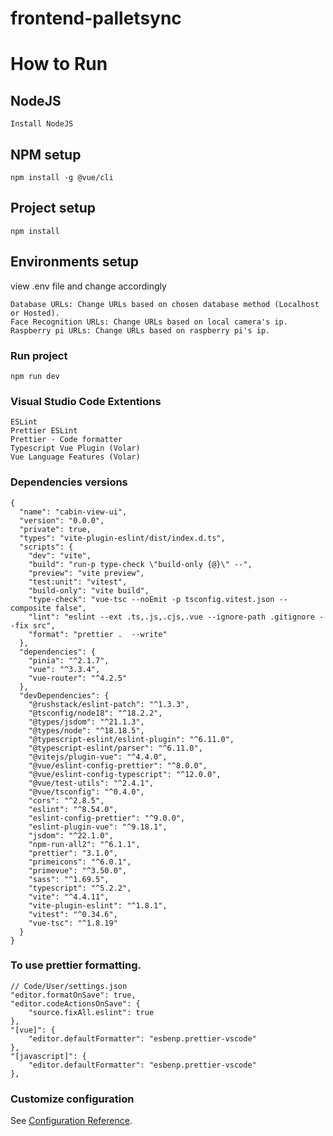 # frontend-palletsync

# How to Run

## NodeJS 
```
Install NodeJS
```

## NPM setup
```
npm install -g @vue/cli
```
## Project setup
```
npm install
```

## Environments setup
view .env file and change accordingly
```
Database URLs: Change URLs based on chosen database method (Localhost or Hosted).
Face Recognition URLs: Change URLs based on local camera's ip.
Raspberry pi URLs: Change URLs based on raspberry pi's ip.
```

### Run project
```
npm run dev
```

### Visual Studio Code Extentions
```
ESLint
Prettier ESLint
Prettier - Code formatter
Typescript Vue Plugin (Volar)
Vue Language Features (Volar)
```

### Dependencies versions
```
{
  "name": "cabin-view-ui",
  "version": "0.0.0",
  "private": true,
  "types": "vite-plugin-eslint/dist/index.d.ts",
  "scripts": {
    "dev": "vite",
    "build": "run-p type-check \"build-only {@}\" --",
    "preview": "vite preview",
    "test:unit": "vitest",
    "build-only": "vite build",
    "type-check": "vue-tsc --noEmit -p tsconfig.vitest.json --composite false",
    "lint": "eslint --ext .ts,.js,.cjs,.vue --ignore-path .gitignore --fix src",
    "format": "prettier .  --write"
  },
  "dependencies": {
    "pinia": "^2.1.7",
    "vue": "^3.3.4",
    "vue-router": "^4.2.5"
  },
  "devDependencies": {
    "@rushstack/eslint-patch": "^1.3.3",
    "@tsconfig/node18": "^18.2.2",
    "@types/jsdom": "^21.1.3",
    "@types/node": "^18.18.5",
    "@typescript-eslint/eslint-plugin": "^6.11.0",
    "@typescript-eslint/parser": "^6.11.0",
    "@vitejs/plugin-vue": "^4.4.0",
    "@vue/eslint-config-prettier": "^8.0.0",
    "@vue/eslint-config-typescript": "^12.0.0",
    "@vue/test-utils": "^2.4.1",
    "@vue/tsconfig": "^0.4.0",
    "cors": "^2.8.5",
    "eslint": "^8.54.0",
    "eslint-config-prettier": "^9.0.0",
    "eslint-plugin-vue": "^9.18.1",
    "jsdom": "^22.1.0",
    "npm-run-all2": "^6.1.1",
    "prettier": "3.1.0",
    "primeicons": "^6.0.1",
    "primevue": "^3.50.0",
    "sass": "^1.69.5",
    "typescript": "^5.2.2",
    "vite": "^4.4.11",
    "vite-plugin-eslint": "^1.8.1",
    "vitest": "^0.34.6",
    "vue-tsc": "^1.8.19"
  }
}
```

### To use prettier formatting.
```
// Code/User/settings.json
"editor.formatOnSave": true,
"editor.codeActionsOnSave": {
    "source.fixAll.eslint": true
},
"[vue]": {
    "editor.defaultFormatter": "esbenp.prettier-vscode"
},
"[javascript]": {
    "editor.defaultFormatter": "esbenp.prettier-vscode"
},
```

### Customize configuration
See [Configuration Reference](https://cli.vuejs.org/config/).
